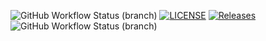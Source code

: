 ![GitHub Workflow Status (branch)](https://img.shields.io/github/actions/workflow/status/sheatait02/sem/main.yml?branch=master)
[![LICENSE](https://img.shields.io/github/license/sheatait02/sem.svg?style=flat-square)](https://github.com/sheatait02/sem/blob/master/LICENSE)
[![Releases](https://img.shields.io/github/release/sheatait02/sem/all.svg?style=flat-square)](https://github.com/sheatait02/sem/releases)
![GitHub Workflow Status (branch)](https://img.shields.io/github/actions/workflow/status/sheatait02/sem/main.yml?branch=develop)

